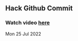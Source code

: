 
 ## Hack Github Commit 
 ### Watch video <a href="https://www.youtube.com">here</a> 
 Mon 25 Jul 2022 
